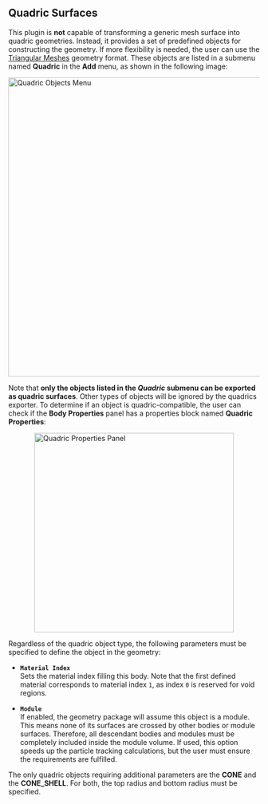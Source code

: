 ## Quadric Surfaces

This plugin is **not** capable of transforming a generic mesh surface into quadric geometries. Instead, it provides a set of predefined objects for constructing the geometry. If more flexibility is needed, the user can use the [Triangular Meshes](triangular-meshes.md) geometry format. These objects are listed in a submenu named **Quadric** in the **Add** menu, as shown in the following image:

<img src="../../images/blenderPluginQuadAdd.png" alt="Quadric Objects Menu" width="600" style="display: block; margin: 0 auto"/>

Note that **only the objects listed in the *Quadric* submenu can be exported as quadric surfaces**. Other types of objects will be ignored by the quadrics exporter. To determine if an object is quadric-compatible, the user can check if the **Body Properties** panel has a properties block named **Quadric Properties**:

<img src="../../images/cylQuad.png" alt="Quadric Properties Panel" width="400" style="display: block; margin: 0 auto"/>

Regardless of the quadric object type, the following parameters must be specified to define the object in the geometry:

- **`Material Index`**  
  Sets the material index filling this body. Note that the first defined material corresponds to material index `1`, as index `0` is reserved for void regions.

- **`Module`**  
  If enabled, the geometry package will assume this object is a module. This means none of its surfaces are crossed by other bodies or module surfaces. Therefore, all descendant bodies and modules must be completely included inside the module volume. If used, this option speeds up the particle tracking calculations, but the user must ensure the requirements are fulfilled.

The only quadric objects requiring additional parameters are the **CONE** and the **CONE_SHELL**. For both, the top radius and bottom radius must be specified.
